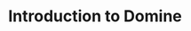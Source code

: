 ---
title: Introduction to Domine
keywords: sample
summary: "This is just a sample topic..."
permalink: ref_ki_intro.html
---
